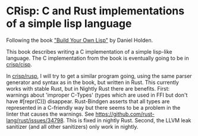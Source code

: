 # CRisp: C and Rust implementations of a simple lisp language
Following the book ["Build Your Own Lisp"](http://www.buildyourownlisp.com/) by Daniel Holden.

This book describes writing a C implementation of a simple lisp-like language. The C implementation from the book is eventually going to be in [crisp/cisp](https://github.com/medium-endian/crisp/tree/master/cisp).

In [crisp/rusp](https://github.com/medium-endian/crisp/tree/master/rusp), I will try to get a similar program going, using the same parser generator and syntax as in the book, but written in Rust. This currently works with stable Rust, but in Nightly Rust there are benefits. First: warnings about 'improper C-Types' (types which are used in FFI but don't have #[repr(C)]) disappear. Rust-Bindgen asserts that all types are represented in a C-friendly way but there seems to be a problem in the linter that causes the warnings. See https://github.com/rust-lang/rust/issues/34798. This is fixed in nightly Rust.
Second, the LLVM leak sanitizer (and all other sanitizers) only work in nightly.
